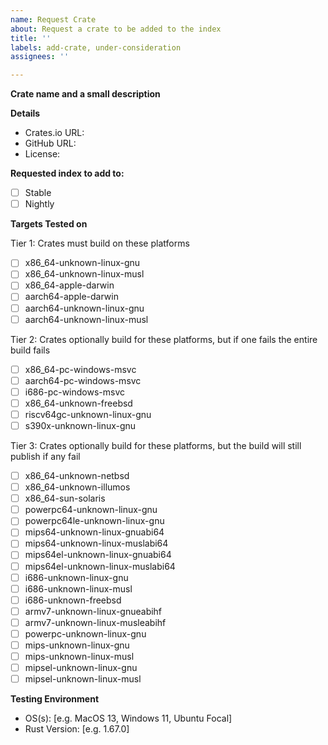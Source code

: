 ```yaml
---
name: Request Crate
about: Request a crate to be added to the index
title: ''
labels: add-crate, under-consideration
assignees: ''

---
```


**Crate name and a small description**

**Details**
- Crates.io URL: 
- GitHub URL: 
- License: 

**Requested index to add to:**
- [ ] Stable
- [ ] Nightly

**Targets Tested on**

Tier 1: Crates must build on these platforms
- [ ] x86_64-unknown-linux-gnu
- [ ] x86_64-unknown-linux-musl
- [ ] x86_64-apple-darwin
- [ ] aarch64-apple-darwin
- [ ] aarch64-unknown-linux-gnu
- [ ] aarch64-unknown-linux-musl

Tier 2: Crates optionally build for these platforms, but if one fails the entire build fails
- [ ] x86_64-pc-windows-msvc
- [ ] aarch64-pc-windows-msvc
- [ ] i686-pc-windows-msvc
- [ ] x86_64-unknown-freebsd
- [ ] riscv64gc-unknown-linux-gnu
- [ ] s390x-unknown-linux-gnu

Tier 3: Crates optionally build for these platforms, but the build will still publish if any fail
- [ ] x86_64-unknown-netbsd
- [ ] x86_64-unknown-illumos
- [ ] x86_64-sun-solaris
- [ ] powerpc64-unknown-linux-gnu
- [ ] powerpc64le-unknown-linux-gnu
- [ ] mips64-unknown-linux-gnuabi64
- [ ] mips64-unknown-linux-muslabi64
- [ ] mips64el-unknown-linux-gnuabi64
- [ ] mips64el-unknown-linux-muslabi64
- [ ] i686-unknown-linux-gnu
- [ ] i686-unknown-linux-musl
- [ ] i686-unknown-freebsd
- [ ] armv7-unknown-linux-gnueabihf
- [ ] armv7-unknown-linux-musleabihf
- [ ] powerpc-unknown-linux-gnu
- [ ] mips-unknown-linux-gnu
- [ ] mips-unknown-linux-musl
- [ ] mipsel-unknown-linux-gnu
- [ ] mipsel-unknown-linux-musl

**Testing Environment**
 - OS(s): [e.g. MacOS 13, Windows 11, Ubuntu Focal]
 - Rust Version: [e.g. 1.67.0]
